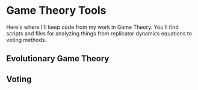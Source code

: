 # Game Theory Tools

Here's where I'll keep code from my work in Game Theory. You'll find scripts and files for analyzing things from replicator dynamics equations to voting methods.

## Evolutionary Game Theory

## Voting
